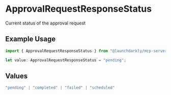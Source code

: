 # ApprovalRequestResponseStatus

Current status of the approval request

## Example Usage

```typescript
import { ApprovalRequestResponseStatus } from "@launchdarkly/mcp-server";

let value: ApprovalRequestResponseStatus = "pending";
```

## Values

```typescript
"pending" | "completed" | "failed" | "scheduled"
```